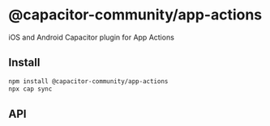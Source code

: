 # @capacitor-community/app-actions

iOS and Android Capacitor plugin for App Actions

## Install

```bash
npm install @capacitor-community/app-actions
npx cap sync
```

## API

<docgen-index></docgen-index>

<docgen-api>
<!-- run docgen to generate docs from the source -->
<!-- More info: https://github.com/ionic-team/capacitor-docgen -->
</docgen-api>
